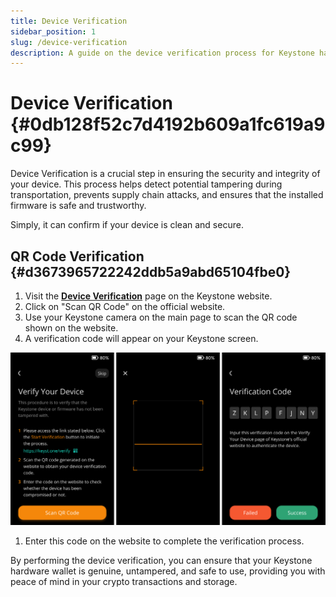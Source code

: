 ```yaml
---
title: Device Verification
sidebar_position: 1
slug: /device-verification
description: A guide on the device verification process for Keystone hardware wallets to ensure security and integrity.
---
```




# Device Verification {#0db128f52c7d4192b609a1fc619a9c99}


Device Verification is a crucial step in ensuring the security and integrity of your device. This process helps detect potential tampering during transportation, prevents supply chain attacks, and ensures that the installed firmware is safe and trustworthy. 


Simply, it can confirm if your device is clean and secure.


## QR Code Verification {#d3673965722242ddb5a9abd65104fbe0}

1. Visit the [**Device Verification**](https://keyst.one/authentication) page on the Keystone website.
1. Click on "Scan QR Code" on the official website.
1. Use your Keystone camera on the main page to scan the QR code shown on the website.
1. A verification code will appear on your Keystone screen.

  ![](./2074947570.png)

1. Enter this code on the website to complete the verification process.

By performing the device verification, you can ensure that your Keystone hardware wallet is genuine, untampered, and safe to use, providing you with peace of mind in your crypto transactions and storage.

